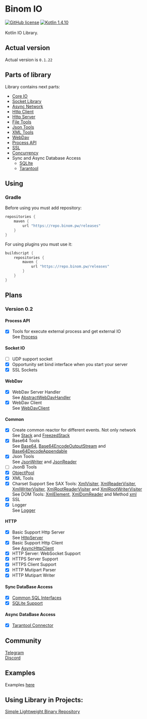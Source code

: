 # Binom IO
[![GitHub license](https://img.shields.io/badge/license-Apache%20License%202.0-blue.svg?style=flat)](http://www.apache.org/licenses/LICENSE-2.0)
[![Kotlin 1.4.10](https://img.shields.io/badge/Kotlin-1.4.10-blue.svg?style=flat&logo=kotlin)](http://kotlinlang.org)<br><br>
Kotlin IO Library.<br>

## Actual version
Actual version is `0.1.22`

## Parts of library
Library contains next parts:<br>
* [Core IO](core)
* [Socket Library](socket)
* [Async Network](nio)
* [Http Client](httpClient)
* [Http Server](httpServer)
* [File Tools](file)
* [Json Tools](json)
* [XML Tools](xml)
* [WebDav](webdav)
* [Process API](process)
* [SSL](ssl)
* [Concurrency](concurrency)
* Sync and Async Database Access<br>
  * [SQLIte](db/sqlite)
  * [Tarantool](tarantool)

## Using
### Gradle
Before using you must add repository:
```groovy
repositories {
    maven {
        url "https://repo.binom.pw/releases"
    }
}
```

For using plugins you must use it:
```groovy
buildscript {
    repositories {
        maven {
            url "https://repo.binom.pw/releases"
        }
    }
}
```

## Plans
### Version 0.2

#### Process API
- [x] Tools for execute external process and get external IO<br>
See [Process](process/src/commonMain/kotlin/pw/binom/process/Process.kt)

#### Socket IO
- [ ] UDP support socket
- [x] Opportunity set bind interface when you start your server
- [x] SSL Sockets
#### WebDav
- [x] WebDav Server Handler<br>
See [AbstractWebDavHandler](webdav/src/commonMain/kotlin/pw/binom/webdav/server/AbstractWebDavHandler.kt)
- [x] WebDav Client<br>
See [WebDavClient](webdav/src/commonMain/kotlin/pw/binom/webdav/client/WebDavClient.kt)

#### Common
- [x] Create common reactor for different events. Not only network<br>
See [Stack](core/src/commonMain/kotlin/pw/binom/Stack.kt) and [FreezedStack](core/src/commonMain/kotlin/pw/binom/FreezedStack.kt)
- [x] Base64 Tools<br>
See [Base64](core/src/commonMain/kotlin/pw/binom/Base64.kt), [Base64EncodeOutputStream](core/src/commonMain/kotlin/pw/binom/Base64EncodeOutputStream.kt) and [Base64DecodeAppendable](core/src/commonMain/kotlin/pw/binom/Base64DecodeAppendable.kt)
- [x] Json Tools <br>
See [JsonWriter](json/src/commonMain/kotlin/pw/binom/json/JsonWriter.kt) and [JsonReader](json/src/commonMain/kotlin/pw/binom/json/JsonReader.kt)
- [ ] JsonB Tools
- [x] [ObjectPool](core/src/commonMain/kotlin/pw/binom/pool/DefaultPool.kt)
- [x] XML Tools<br>
- [x] Charset Support
See SAX Tools:
[XmlVisiter](xml/src/commonMain/kotlin/pw/binom/xml/sax/XmlVisiter.kt),
[XmlReaderVisiter](xml/src/commonMain/kotlin/pw/binom/xml/sax/XmlReaderVisiter.kt),
[XmlWriterVisiter](xml/src/commonMain/kotlin/pw/binom/xml/sax/XmlWriterVisiter.kt),
[XmlRootReaderVisiter](xml/src/commonMain/kotlin/pw/binom/xml/sax/XmlRootReaderVisiter.kt)
and [XmlRootWriterVisiter](xml/src/commonMain/kotlin/pw/binom/xml/sax/XmlRootWriterVisiter.kt)<br>
See DOM Tools:
[XmlElement](xml/src/commonMain/kotlin/pw/binom/xml/dom/XmlElement.kt),
[XmlDomReader](xml/src/commonMain/kotlin/pw/binom/xml/dom/XmlDomReader.kt)
and Method [xml](xml/src/commonMain/kotlin/pw/binom/xml/dom/TagWriteContext.kt)
- [x] SSL
- [x] Logger<br>
See [Logger](logger/src/commonMain/kotlin/pw/binom/logger/Logger.kt)

#### HTTP
- [x] Basic Support Http Server<br>
See [HttpServer](httpServer/src/commonMain/kotlin/pw/binom/io/httpServer/HttpServer.kt)
- [x] Basic Support Http Client<br>
See [AsyncHttpClient](httpClient/src/commonMain/kotlin/pw/binom/io/httpClient/AsyncHttpClient.kt)
- [x] HTTP Server: WebSocket Support
- [x] HTTPS Server Support
- [x] HTTPS Client Support
- [x] HTTP Mutipart Parser
- [x] HTTP Mutipart Writer

#### Sync DataBase Access
- [x] [Common SQL Interfaces](db/README.md)
- [x] [SQLite Support](sqlite/README.md)

#### Async DataBase Access
- [x] [Tarantool Connector](tarantool)


## Community
[Telegram](https://t.me/io_binom) <br>
[Discord](https://discord.gg/HFYABPa)


## Examples
Examples [here](examples)

## Using Library in Projects:
[Simple Lightweight Binary Repository](https://github.com/caffeine-mgn/repository)